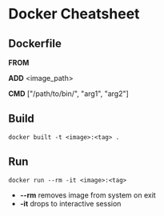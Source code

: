 # Docker Cheatsheet

## Dockerfile

**FROM**

**ADD** <local> <image_path>

**CMD** ["/path/to/bin/", "arg1", "arg2"]

## Build
`docker built -t <image>:<tag> .`

## Run
`docker run --rm -it <image>:<tag>`

* __--rm__ removes image from system on exit
* __-it__ drops to interactive session

